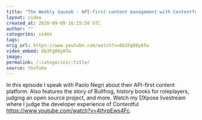 ```yaml
---
title: "The Weekly Squeak - API-first content management with Contentful"
layout: video
created_at: 2020-09-09 16:15:58 UTC
author: ""
categories: video
tags: 
orig_url: https://www.youtube.com/watch?v=6b3Fg88yATw
video_embed: 6b3Fg88yATw
image: 
permalink: /:categories/:title/
source: YouTube
---
```

In this episode I speak with Paolo Negri about their API-first content platform. Also features the story of Bullfrog, history books for roleplayers, judging an open source project, and more. Watch my DXpose livestream where I judge the developer experience of Contentful https://www.youtube.com/watch?v=4thrpEws4Fc.
